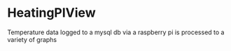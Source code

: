 # HeatingPIView
Temperature data logged to a mysql db via a raspberry pi is processed to a variety of graphs
